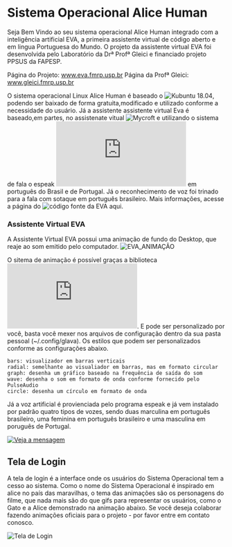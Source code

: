 # Sistema Operacional Alice Human
Seja Bem Vindo ao seu sistema operacional Alice Human integrado com a inteligência artificial EVA, a primeira assistente virtual de código aberto e em lingua Portuguesa do Mundo.
O projeto da assistente virtual EVA foi desenvolvida pelo Laboratório da Drª Profª Gleici e financiado projeto PPSUS da FAPESP.

Página do Projeto: www.eva.fmrp.usp.br
Página da Profª Gleici: www.gleici.fmrp.usp.br
 
O sistema operacional Linux Alice Human é baseado o ![Kubuntu 18.04](https://kubuntu.org/), podendo ser baixado de forma gratuita,modificado e utilizado conforme a necessidade do usuário. Já a assistente assistente virtual Eva é baseado,em partes, no assistenate vitual ![Mycroft](https://mycroft.ai/) e utilizando o sistema de fala o espeak ![Mbrola](http://espeak.sourceforge.net/mbrola.html) em português do Brasil e de Portugal. Já o reconhecimento de voz foi trinado para a fala com sotaque em português brasileiro. Mais informações, acesse a página do ![código fonte da EVA](https://github.com/EVA-FMRP/eva-core/tree/master) aqui. 

###  Assistente Virtual EVA
A Assistente Virtual EVA possui uma animação de fundo do Desktop, que reaje ao som emitido pelo computador. 
![EVA_ANIMAÇÃO](EVA_animation.GIF)

O sitema de animação é possível graças a biblioteca ![Glava](https://www.linuxuprising.com/2018/11/embed-audio-visualizer-on-your-linux.html). E pode ser personalizado por você, basta você mexer nos arquivos de configuração dentro da sua pasta pessoal (~/.config/glava). Os estilos que podem ser personalizados conforme as configurações abaixo.

    bars: visualizador em barras verticais
    radial: semelhante ao visualiador em barras, mas em formato circular 
    graph: desenha um gráfico baseado na frequência de saída do som
    wave: desenha o som em formato de onda conforme fornecido pelo PulseAudio
    circle: desenha um círculo em formato de onda
    
 Já a voz artificial é provienciada pelo programa espeak e já vem instalado por padrão quatro tipos de vozes, sendo duas marculina em português brasileiro, uma feminina em português brasileiro e uma masculina em poruguês de Portugal.
 
 [![Veja a mensagem](https://img.youtube.com/vi/CvMB58F3ELA/maxresdefault.jpg)](https://youtu.be/CvMB58F3ELA)
 
 ## Tela de Login
 A tela de login é a interface onde os usuários do Sistema Operacional tem a cesso ao sistema. Como o nome do Sistema Operacional é inspirado em alice no país das maravilhas, o tema das animações são os personagens do filme, que nada mais são do que gifs para representar os usuários, como o Gato e a Alice demonstrado na animação abaixo. Se você deseja colaborar fazendo animações oficiais para o projeto - por favor entre em contato conosco. 
  
 ![Tela de Login](EVA_TelaDeLogin.GIF)
